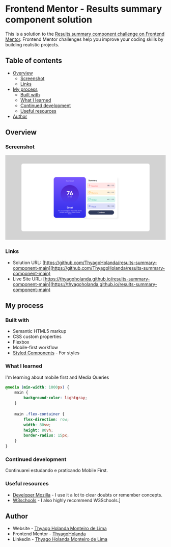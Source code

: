 # Frontend Mentor - Results summary component solution

This is a solution to the [Results summary component challenge on Frontend Mentor](https://www.frontendmentor.io/challenges/results-summary-component-CE_K6s0maV). Frontend Mentor challenges help you improve your coding skills by building realistic projects. 

## Table of contents

- [Overview](#overview)
  - [Screenshot](#screenshot)
  - [Links](#links)
- [My process](#my-process)
  - [Built with](#built-with)
  - [What I learned](#what-i-learned)
  - [Continued development](#continued-development)
  - [Useful resources](#useful-resources)
- [Author](#author)

## Overview

### Screenshot

![Screenshot](./assets/images/screenshot.png)

### Links

- Solution URL: [https://github.com/ThyagoHolanda/results-summary-component-main](https://github.com/ThyagoHolanda/results-summary-component-main)
- Live Site URL: [https://thyagoholanda.github.io/results-summary-component-main](https://thyagoholanda.github.io/results-summary-component-main)

## My process

### Built with

- Semantic HTML5 markup
- CSS custom properties
- Flexbox
- Mobile-first workflow
- [Styled Components](https://styled-components.com/) - For styles

### What I learned

I'm learning about mobile first and Media Queries

```css
@media (min-width: 1000px) {
    main {
        background-color: lightgray;
    }

    main .flex-container {
        flex-direction: row;
        width: 80vw;
        height: 80vh;
        border-radius: 15px;
    }
}
```
### Continued development

Continuarei estudando e praticando Mobile First.

### Useful resources

- [Developer Mozilla](https://developer.mozilla.org/pt-BR/) - I use it a lot to clear doubts or remember concepts.
- [W3schools](https://www.w3schools.com) - I also highly recommend W3Schools.]

## Author

- Website - [Thyago Holanda Monteiro de Lima](https://thyagoholanda.github.io)
- Frontend Mentor - [ThyagoHolanda](https://www.frontendmentor.io/profile/ThyagoHolanda)
- Linkedin - [Thyago Holanda Monteiro de Lima](https://www.linkedin.com/in/thyago-holanda-monteiro-de-lima/)